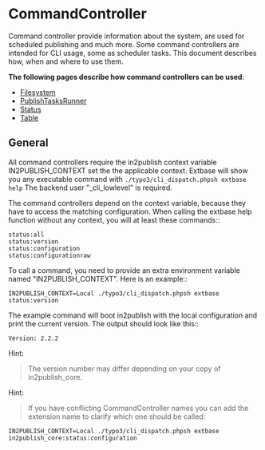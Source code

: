 # CommandController

Command controller provide information about the system, are used for scheduled publishing and much more.
Some command controllers are intended for CLI usage, some as scheduler tasks. This document describes how, when and where to use them.

**The following pages describe how command controllers can be used**:

* [Filesystem](Filesystem.md) 
* [PublishTasksRunner](PublishTasksRunner.md) 
* [Status](Status.md) 
* [Table](Table.md)

## General

All command controllers require the in2publish context variable IN2PUBLISH_CONTEXT set the the applicable context.
Extbase will show you any executable command with ``./typo3/cli_dispatch.phpsh extbase help``
The backend user "_cli_lowlevel" is required.

The command controllers depend on the context variable, because they have to access the matching configuration.
When calling the extbase help function without any context, you will at least these commands::

    status:all
    status:version
    status:configuration
    status:configurationraw

To call a command, you need to provide an extra environment variable named "IN2PUBLISH_CONTEXT".
Here is an example::

    IN2PUBLISH_CONTEXT=Local ./typo3/cli_dispatch.phpsh extbase status:version

The example command will boot in2publish with the local configuration and print the current version. The output should look like this::

    Version: 2.2.2

Hint:

> The version number may differ depending on your copy of in2publish_core.

Hint:

> If you have conflicting CommandController names you can add the extension name to clarify which one should be called:

    IN2PUBLISH_CONTEXT=Local ./typo3/cli_dispatch.phpsh extbase in2publish_core:status:configuration
